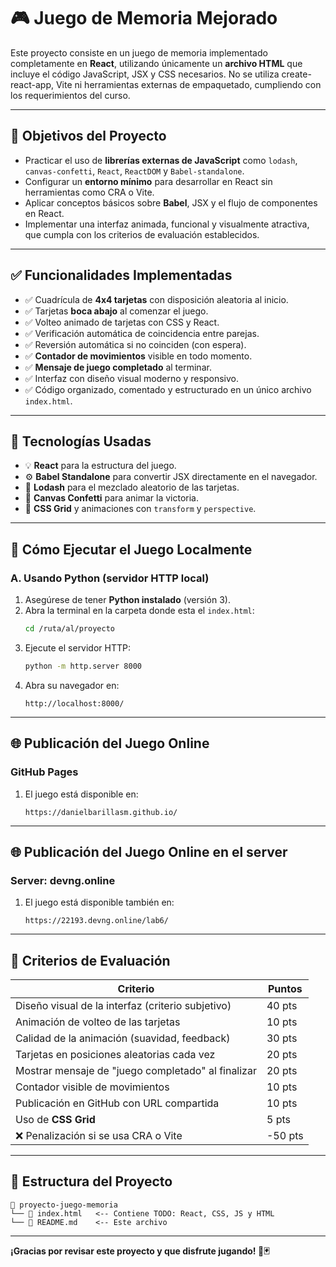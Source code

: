 # 🎮 Juego de Memoria Mejorado

Este proyecto consiste en un juego de memoria implementado completamente en **React**, utilizando únicamente un **archivo HTML** que incluye el código JavaScript, JSX y CSS necesarios. No se utiliza create-react-app, Vite ni herramientas externas de empaquetado, cumpliendo con los requerimientos del curso.

---

## 🎯 Objetivos del Proyecto

- Practicar el uso de **librerías externas de JavaScript** como `lodash`, `canvas-confetti`, `React`, `ReactDOM` y `Babel-standalone`.
- Configurar un **entorno mínimo** para desarrollar en React sin herramientas como CRA o Vite.
- Aplicar conceptos básicos sobre **Babel**, JSX y el flujo de componentes en React.
- Implementar una interfaz animada, funcional y visualmente atractiva, que cumpla con los criterios de evaluación establecidos.

---

## ✅ Funcionalidades Implementadas

- ✅ Cuadrícula de **4x4 tarjetas** con disposición aleatoria al inicio.
- ✅ Tarjetas **boca abajo** al comenzar el juego.
- ✅ Volteo animado de tarjetas con CSS y React.
- ✅ Verificación automática de coincidencia entre parejas.
- ✅ Reversión automática si no coinciden (con espera).
- ✅ **Contador de movimientos** visible en todo momento.
- ✅ **Mensaje de juego completado** al terminar.
- ✅ Interfaz con diseño visual moderno y responsivo.
- ✅ Código organizado, comentado y estructurado en un único archivo `index.html`.

---

## 🧠 Tecnologías Usadas

- 💡 **React** para la estructura del juego.
- ⚙️ **Babel Standalone** para convertir JSX directamente en el navegador.
- 🎲 **Lodash** para el mezclado aleatorio de las tarjetas.
- 🎉 **Canvas Confetti** para animar la victoria.
- 🎨 **CSS Grid** y animaciones con `transform` y `perspective`.

---

## 🧪 Cómo Ejecutar el Juego Localmente

### A. Usando Python (servidor HTTP local)

1. Asegúrese de tener **Python instalado** (versión 3).
2. Abra la terminal en la carpeta donde esta el `index.html`:
   ```bash
   cd /ruta/al/proyecto
   ```
3. Ejecute el servidor HTTP:
   ```bash
   python -m http.server 8000
   ```
4. Abra su navegador en:
   ```
   http://localhost:8000/
   ```

---

## 🌐 Publicación del Juego Online

### GitHub Pages

1. El juego está disponible en:
   ```
   https://danielbarillasm.github.io/
   ```

---

## 🌐 Publicación del Juego Online en el server

### Server: devng.online

1. El juego está disponible también en:
   ```
   https://22193.devng.online/lab6/
   ```

---

## 🧾 Criterios de Evaluación

| Criterio                                                                 | Puntos |
|--------------------------------------------------------------------------|--------|
| Diseño visual de la interfaz (criterio subjetivo)                        | 40 pts |
| Animación de volteo de las tarjetas                                      | 10 pts |
| Calidad de la animación (suavidad, feedback)                             | 30 pts |
| Tarjetas en posiciones aleatorias cada vez                               | 20 pts |
| Mostrar mensaje de "juego completado" al finalizar                       | 20 pts |
| Contador visible de movimientos                                          | 10 pts |
| Publicación en GitHub con URL compartida                                 | 10 pts |
| Uso de **CSS Grid**                                                      |  5 pts |
| ❌ Penalización si se usa CRA o Vite                                    | -50 pts |

---

## 📂 Estructura del Proyecto

```
📁 proyecto-juego-memoria
└── 📄 index.html   <-- Contiene TODO: React, CSS, JS y HTML
└── 📄 README.md    <-- Este archivo
```

---

**¡Gracias por revisar este proyecto y que disfrute jugando! 🧠🃏**
